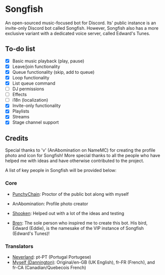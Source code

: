 # Songfish 

An open-sourced music-focused bot for Discord. Its' public instance is an invite-only Discord bot called Songfish. However, Songfish also has a more exclusive variant with a dedicated voice server, called Edward's Tunes.

## To-do list
- [x] Basic music playback (play, pause)
- [x] Leave/join functionality
- [x] Queue functionality (skip, add to queue)
- [x] Loop functionality
- [x] List queue command  
- [ ] DJ permissions
- [ ] Effects
- [ ] i18n (localization)
- [x] Invite-only functionality
- [x] Playlists
- [x] Streams
- [x] Stage channel support

## Credits

Special thanks to 'v' (AnAbomination on NameMC) for creating the profile photo and icon for Songfish! More special thanks to all the people who have helped me with ideas and have otherwise contributed to the project.

A list of key people in Songfish will be provided below:

### Core

- [PunchyChain](https://twitter.com/PunchyChain): Proctor of the public bot along with myself

- AnAbomination: Profile photo creator

- [Shooken](https://twitter.com/shooken64): Helped out with a lot of the ideas and testing

- [Bren](https://github.com/smatman): The sole person who inspired me to create this bot. His bird, Edward (Eddie), is the namesake of the VIP instance of Songfish (Edward's Tunes)!

### Translators

- [Neverland](https://github.com/ItsNeverLand): pt-PT (Portugal Portugese)
- [Myself (Dannington)](https://danny.works): Original/en-GB (UK English), fr-FR (French), and fr-CA (Canadian/Quebecois French)